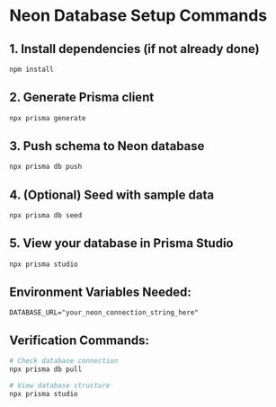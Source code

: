 # Neon Database Setup Commands

## 1. Install dependencies (if not already done)
```bash
npm install
```

## 2. Generate Prisma client
```bash
npx prisma generate
```

## 3. Push schema to Neon database
```bash
npx prisma db push
```

## 4. (Optional) Seed with sample data
```bash
npx prisma db seed
```

## 5. View your database in Prisma Studio
```bash
npx prisma studio
```

## Environment Variables Needed:
```env
DATABASE_URL="your_neon_connection_string_here"
```

## Verification Commands:
```bash
# Check database connection
npx prisma db pull

# View database structure
npx prisma studio
```